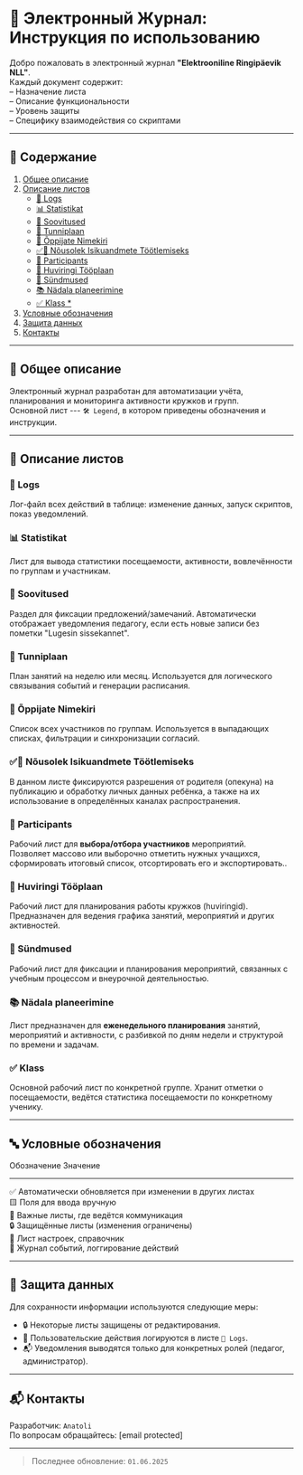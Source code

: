 # 📘 Электронный Журнал: Инструкция по использованию

Добро пожаловать в электронный журнал **"Elektrooniline Ringipäevik NLL"**.  
Каждый документ содержит:  
– Назначение листа  
– Описание функциональности  
– Уровень защиты  
– Специфику взаимодействия со скриптами

------------------------------------------------------------------------

## 📁 Содержание

1.  [Общее описание](#__01)
2.  [Описание листов](#__02)
    -   [📄 Logs](./logs.html)
    -   [📊 Statistikat](./statistikat.html)
    -   [📌 Soovitused](./soovitused.html)
    -   [📅 Tunniplaan](./tunniplaan.html)
    -   [🧑 Õppijate Nimekiri](./oppijate_nimekiri.html)
    -   [✅🧑 Nõusolek Isikuandmete Töötlemiseks](./klass.html)
    -   [🧾 Participants](./participants.html)
    -   [📘 Huviringi Tööplaan](./huviringi_tooplaan.html)
    -   [📙 Sündmused](./sundmused.html)
    -   [📚 Nädala planeerimine](./nadala_planeerimine.html)
    -   [✅ Klass \*](./klass.html)
3.  [Условные обозначения](#__03)
4.  [Защита данных](#__04)
5.  [Контакты](#__05)

------------------------------------------------------------------------

## 🧩 Общее описание

Электронный журнал разработан для автоматизации учёта, планирования и мониторинга активности кружков и групп.  
Основной лист --- `🛠️ Legend`, в котором приведены обозначения и инструкции.

------------------------------------------------------------------------

## 📑 Описание листов

### 📄 Logs
Лог-файл всех действий в таблице: изменение данных, запуск скриптов, показ уведомлений.

### 📊 Statistikat
Лист для вывода статистики посещаемости, активности, вовлечённости по группам и участникам.

### 📌 Soovitused
Раздел для фиксации предложений/замечаний. Автоматически отображает уведомления педагогу, если есть новые записи без пометки "Lugesin sissekannet".

### 📅 Tunniplaan
План занятий на неделю или месяц. Используется для логического связывания событий и генерации расписания.

### 🧑 Õppijate Nimekiri
Список всех участников по группам. Используется в выпадающих списках, фильтрации и синхронизации согласий.

### ✅🧑 Nõusolek Isikuandmete Töötlemiseks
В данном листе фиксируются разрешения от родителя (опекуна) на публикацию и обработку личных данных ребёнка, а также на их использование в определённых каналах распространения.

### 🧾 Participants
Рабочий лист для **выбора/отбора участников** мероприятий.  
Позволяет массово или выборочно отметить нужных учащихся, сформировать итоговый список, отсортировать его и экспортировать..

### 📘 Huviringi Tööplaan
Рабочий лист для планирования работы кружков (huviringid).  
Предназначен для ведения графика занятий, мероприятий и других активностей.

### 📙 Sündmused
Рабочий лист для фиксации и планирования мероприятий, связанных с учебным процессом и внеурочной деятельностью.

### 📚 Nädala planeerimine
Лист предназначен для **еженедельного планирования** занятий, мероприятий и активности, с разбивкой по дням недели и структурой по времени и задачам.

### ✅ Klass
Основной рабочий лист по конкретной группе. Хранит отметки о посещаемости, ведётся статистика посещаемости по конкретному ученику.

------------------------------------------------------------------------

## 🔤 Условные обозначения
  Обозначение   Значение
  ------------- ---------------------------------------------------------
  ✅            Автоматически обновляется при изменении в других листах  
  🟨            Поля для ввода вручную  
  📌            Важные листы, где ведётся коммуникация  
  🔒            Защищённые листы (изменения ограничены)  
  🧩            Лист настроек, справочник  
  📄            Журнал событий, логгирование действий  

------------------------------------------------------------------------

## 🔐 Защита данных
Для сохранности информации используются следующие меры:

-   🔒 Некоторые листы защищены от редактирования.  
-   🧑 Пользовательские действия логируются в листе `📄 Logs`.  
-   📬 Уведомления выводятся только для конкретных ролей (педагог,
    администратор).

------------------------------------------------------------------------

## 📬 Контакты  
Разработчик: `Anatoli`  
По вопросам обращайтесь:   [email protected] 

------------------------------------------------------------------------

> Последнее обновление: `01.06.2025`

 
